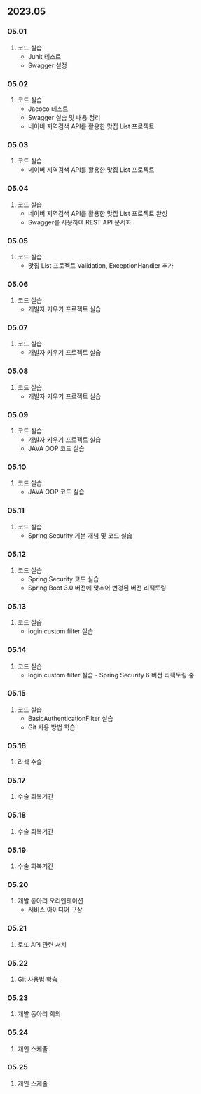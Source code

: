 ## 2023.05
### 05.01
1. 코드 실습
    + Junit 테스트
    + Swagger 설정
### 05.02
1. 코드 실습
    + Jacoco 테스트
    + Swagger 실습 및 내용 정리
    + 네이버 지역검색 API를 활용한 맛집 List 프로젝트
### 05.03
1. 코드 실습
    + 네이버 지역검색 API를 활용한 맛집 List 프로젝트
### 05.04
1. 코드 실습
   + 네이버 지역검색 API를 활용한 맛집 List 프로젝트 완성
   + Swagger를 사용하여 REST API 문서화
### 05.05
1. 코드 실습
   + 맛집 List 프로젝트 Validation, ExceptionHandler 추가
### 05.06
1. 코드 실습
   + 개발자 키우기 프로젝트 실습
### 05.07
1. 코드 실습
   + 개발자 키우기 프로젝트 실습
### 05.08
1. 코드 실습
   + 개발자 키우기 프로젝트 실습
### 05.09
1. 코드 실습
   + 개발자 키우기 프로젝트 실습
   + JAVA OOP 코드 실습
### 05.10
1. 코드 실습
   + JAVA OOP 코드 실습
### 05.11
1. 코드 실습
   + Spring Security 기본 개념 및 코드 실습
### 05.12
1. 코드 실습
   + Spring Security 코드 실습
   + Spring Boot 3.0 버전에 맞추어 변경된 버전 리팩토링
### 05.13
1. 코드 실습
   + login custom filter 실습
### 05.14
1. 코드 실습
   + login custom filter 실습 - Spring Security 6 버전 리팩토링 중
### 05.15
1. 코드 실습
   + BasicAuthenticationFilter 실습
   + Git 사용 방법 학습 
### 05.16
1. 라섹 수술
### 05.17
1. 수술 회복기간
### 05.18
1. 수술 회복기간
### 05.19
1. 수술 회복기간
### 05.20
1. 개발 동아리 오리엔테이션
   + 서비스 아이디어 구상
### 05.21
1. 로또 API 관련 서치
### 05.22
1. Git 사용법 학습
### 05.23
1. 개발 동아리 회의
### 05.24
1. 개인 스케줄
### 05.25
1. 개인 스케줄
